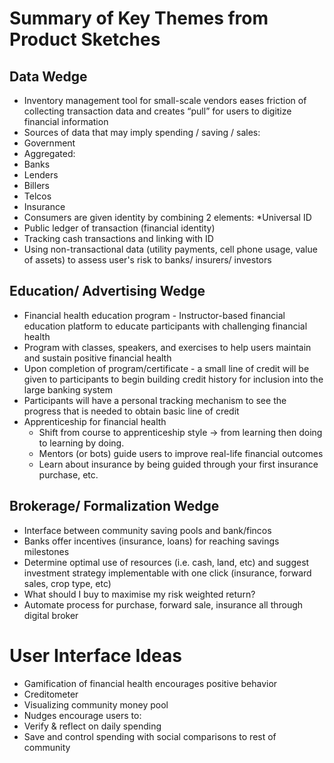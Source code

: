 # Summary of Key Themes from Product Sketches

## Data Wedge
* Inventory management tool for small-scale vendors eases friction of collecting transaction data and creates “pull” for users to digitize financial information
 * Sources of data that may imply spending / saving / sales:
  * Government
 * Aggregated:
  * Banks
  * Lenders
  * Billers
  * Telcos
  * Insurance
* Consumers are given identity by combining 2 elements:
 *Universal ID
 * Public ledger of transaction (financial identity)
* Tracking cash transactions and linking with ID
* Using non-transactional data (utility payments, cell phone usage, value of assets) to assess user's risk to banks/ insurers/ investors

## Education/ Advertising Wedge
* Financial health education program - Instructor-based financial education platform to educate participants with challenging financial health
 * Program with classes, speakers, and exercises to help users maintain and sustain positive financial health
 * Upon completion of program/certificate - a small line of credit will be given to participants to begin building credit history for inclusion into the large banking system
 * Participants will have a personal tracking mechanism to see the progress that is needed to obtain basic line of credit
* Apprenticeship for financial health
  * Shift from course to apprenticeship style → from learning then doing to learning by doing.
  * Mentors (or bots) guide users to improve real-life financial outcomes
  * Learn about insurance by being guided through your first insurance purchase, etc.

## Brokerage/ Formalization Wedge
* Interface between community saving pools and bank/fincos
 * Banks offer incentives (insurance, loans) for reaching savings milestones
* Determine optimal use of resources (i.e. cash, land, etc) and suggest investment strategy implementable with one click (insurance, forward sales, crop type, etc)
 * What should I buy to maximise my risk weighted return?
 * Automate process for purchase, forward sale, insurance all through digital broker

# User Interface Ideas
* Gamification of financial health encourages positive behavior
 * Creditometer
 * Visualizing community money pool
* Nudges encourage users to:
 * Verify & reflect on daily spending
 * Save and control spending with social comparisons to rest of community


